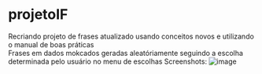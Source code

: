 # projetoIF
Recriando projeto de frases atualizado usando conceitos novos e utilizando o manual de boas práticas
<br>
Frases em dados mokcados geradas aleatóriamente seguindo a escolha determinada pelo usuário no menu de escolhas
Screenshots:
![image](https://github.com/IDavidI7/projetoIF/assets/102183014/d5a8901d-918b-4dfb-8f4e-7471b1f3c3e3)

